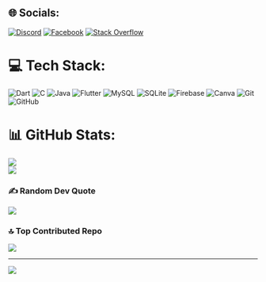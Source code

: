 
## 🌐 Socials:
[![Discord](https://img.shields.io/badge/Discord-%237289DA.svg?logo=discord&logoColor=white)](https://discord.gg/vanloc0041_84696) [![Facebook](https://img.shields.io/badge/Facebook-%231877F2.svg?logo=Facebook&logoColor=white)](https://facebook.com/https://www.facebook.com/vanloc2643) [![Stack Overflow](https://img.shields.io/badge/-Stackoverflow-FE7A16?logo=stack-overflow&logoColor=white)](https://stackoverflow.com/users/https://stackoverflow.com/users/26554045/vanloc) 

# 💻 Tech Stack:
![Dart](https://img.shields.io/badge/dart-%230175C2.svg?style=for-the-badge&logo=dart&logoColor=white) ![C](https://img.shields.io/badge/c-%2300599C.svg?style=for-the-badge&logo=c&logoColor=white) ![Java](https://img.shields.io/badge/java-%23ED8B00.svg?style=for-the-badge&logo=openjdk&logoColor=white) ![Flutter](https://img.shields.io/badge/Flutter-%2302569B.svg?style=for-the-badge&logo=Flutter&logoColor=white) ![MySQL](https://img.shields.io/badge/mysql-4479A1.svg?style=for-the-badge&logo=mysql&logoColor=white) ![SQLite](https://img.shields.io/badge/sqlite-%2307405e.svg?style=for-the-badge&logo=sqlite&logoColor=white) ![Firebase](https://img.shields.io/badge/firebase-a08021?style=for-the-badge&logo=firebase&logoColor=ffcd34) ![Canva](https://img.shields.io/badge/Canva-%2300C4CC.svg?style=for-the-badge&logo=Canva&logoColor=white) ![Git](https://img.shields.io/badge/git-%23F05033.svg?style=for-the-badge&logo=git&logoColor=white) ![GitHub](https://img.shields.io/badge/github-%23121011.svg?style=for-the-badge&logo=github&logoColor=white)
# 📊 GitHub Stats:
![](https://github-readme-streak-stats.herokuapp.com/?user=vanloc2643&theme=dark&hide_border=false)<br/>
![](https://github-readme-stats.vercel.app/api/top-langs/?username=vanloc2643&theme=dark&hide_border=false&include_all_commits=false&count_private=false&layout=compact)

### ✍️ Random Dev Quote
![](https://quotes-github-readme.vercel.app/api?type=horizontal&theme=radical)

### 🔝 Top Contributed Repo
![](https://github-contributor-stats.vercel.app/api?username=vanloc2643&limit=5&theme=dark&combine_all_yearly_contributions=true)

---
[![](https://visitcount.itsvg.in/api?id=vamloc2643&label=Profile%20Views&pretty=true)](https://visitcount.itsvg.in)

<!-- Proudly created with GPRM ( https://gprm.itsvg.in ) -->
